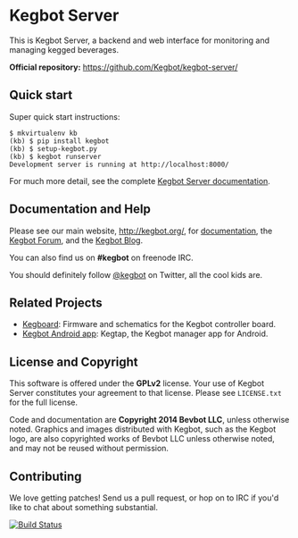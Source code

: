 # Kegbot Server

This is Kegbot Server, a backend and web interface for monitoring
and managing kegged beverages.

**Official repository:** https://github.com/Kegbot/kegbot-server/


## Quick start

Super quick start instructions:

```
$ mkvirtualenv kb
(kb) $ pip install kegbot
(kb) $ setup-kegbot.py
(kb) $ kegbot runserver
Development server is running at http://localhost:8000/
```

For much more detail, see the complete [Kegbot Server documentation](http://kegbot.org/docs/server/).


## Documentation and Help

Please see our main website, http://kegbot.org/, for
[documentation](http://kegbot.org/docs), the
[Kegbot Forum](http://kegbot.org/kegbb/), and the
[Kegbot Blog](http://kegbot.org/blog/).

You can also find us on **#kegbot** on freenode IRC.

You should definitely follow [@kegbot](http://twitter.com/kegbot) on
Twitter, all the cool kids are.


## Related Projects

* [Kegboard](https://github.com/Kegbot/kegboard): Firmware and schematics
  for the Kegbot controller board.
* [Kegbot Android app](https://github.com/Kegbot/kegbot-android): Kegtap,
  the Kegbot manager app for Android.


## License and Copyright

This software is offered under the **GPLv2** license.  Your use of
Kegbot Server constitutes your agreement to that license.  Please see
``LICENSE.txt`` for the full license.

Code and documentation are **Copyright 2014 Bevbot LLC**,
unless otherwise noted.  Graphics and images distributed with Kegbot,
such as the Kegbot logo, are also copyrighted works of Bevbot LLC
unless otherwise noted, and may not be reused without permission.


## Contributing

We love getting patches! Send us a pull request, or hop on to IRC if
you'd like to chat about something substantial.

[![Build Status](https://travis-ci.org/johnnyruz/kegbot-server.svg?branch=master)](https://travis-ci.org/johnnyruz/kegbot-server)

